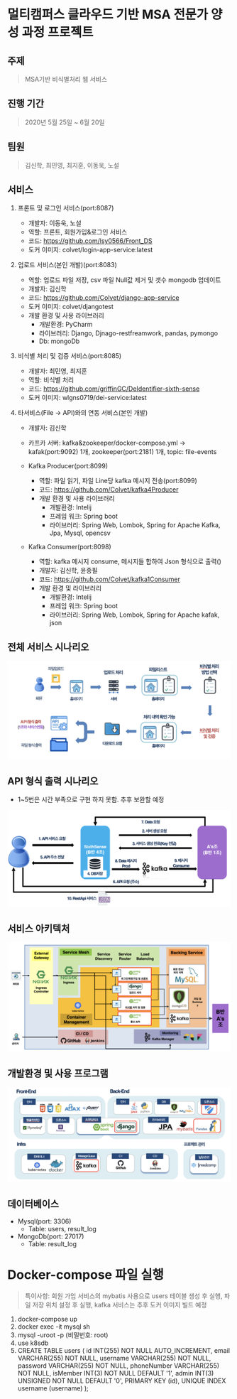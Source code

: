 # 멀티캠퍼스 클라우드 기반 MSA 전문가 양성 과정 프로젝트

## 주제
> MSA기반 비식별처리 웹 서비스

## 진행 기간
> 2020년 5월 25일 ~ 6월 20일

## 팀원
> 김신학, 최민영, 최지훈, 이동욱, 노설

## 서비스
1. 프론트 및 로그인 서비스(port:8087)
    + 개발자: 이동욱, 노설
    + 역할: 프론트, 회원가입&로그인 서비스
    + 코드: https://github.com/lsy0566/Front_DS
    + 도커 이미지: colvet/login-app-service:latest

2. 업로드 서비스(본인 개발)(port:8083)
    + 역할: 업로드 파일 저장, csv 파일 Null값 제거 및 갯수 mongodb 업데이트
    + 개발자: 김신학
    + 코드: https://github.com/Colvet/django-app-service
    + 도커 이미지: colvet/djangotest
    + 개발 환경 및 사용 라이브러리
        + 개발환경: PyCharm
        + 라이브러리: Django, Djnago-restfreamwork, pandas, pymongo
        + Db: mongoDb

3. 비식별 처리 및 검증 서비스(port:8085)
    + 개발자: 최민영, 최지훈
    + 역할: 비식별 처리
    + 코드: https://github.com/griffinGC/DeIdentifier-sixth-sense
    + 도커 이미지: wlgns0719/dei-service:latest

4. 타서비스(File -> API)와의 연동 서비스(본인 개발)
    + 개발자: 김신학
    + 카프카 서버: kafka&zookeeper/docker-compose.yml -> kafak(port:9092) 1개, zookeeper(port:2181) 1개, topic: file-events
    + Kafka Producer(port:8099)
        + 역할: 파일 읽기, 파일 Line당 kafka 메시지 전송(port:8099)
        + 코드: https://github.com/Colvet/kafka4Producer
        + 개발 환경 및 사용 라이브러리
            + 개발환경: Intelij
            + 프레임 워크: Spring boot
            + 라이브러리: Spring Web, Lombok, Spring for Apache Kafka, Jpa, Mysql, opencsv

    + Kafka Consumer(port:8098)
        + 역할: kafka 메시지 consume, 메시지들 합하여 Json 형식으로 출력()
        + 개발자: 김신학, 윤종필
        + 코드: https://github.com/Colvet/kafka1Consumer
        + 개발 환경 및 라이브러리
            + 개발환경: Intelij
            + 프레임 워크: Spring boot
            + 라이브러리: Spring Web, Lombok, Spring for Apache kafak, json

## 전체 서비스 시나리오
![services](https://github.com/Colvet/deIdentifiedProdjcet/blob/master/Img/services.png)

## API 형식 출력 시나리오
+ 1~5번은 시간 부족으로 구현 하지 못함. 추후 보완할 예정

![filetoapi](https://github.com/Colvet/deIdentifiedProdjcet/blob/master/Img/filetoapi.png)

## 서비스 아키텍처
![Architecture](https://github.com/Colvet/deIdentifiedProdjcet/blob/master/Img/Architecture.png)

## 개발환경 및 사용 프로그램
![tool](https://github.com/Colvet/deIdentifiedProdjcet/blob/master/Img/tool.png)

## 데이터베이스
+ Mysql(port: 3306)
    + Table: users, result_log
+ MongoDb(port: 27017)
    + Table: result_log

# Docker-compose 파일 실행
> 특이사항: 회원 가입 서비스의 mybatis 사용으로 users 테이블 생성 후 실행, 파일 저장 위치 설정 후 실행, kafka 서비스는 추후 도커 이미지 빌드 예정

1. docker-compose up
2. docker exec -it mysql sh
3. mysql -uroot -p (비밀번호: root)
4. use k8sdb
5. CREATE TABLE users ( id INT(255) NOT NULL AUTO_INCREMENT, email VARCHAR(255) NOT NULL, username VARCHAR(255) NOT NULL, password VARCHAR(255) NOT NULL, phoneNumber VARCHAR(255) NOT NULL, isMember INT(3) NOT NULL DEFAULT '1', admin INT(3) UNSIGNED NOT NULL DEFAULT '0', PRIMARY KEY (id), UNIQUE INDEX username (username) );
